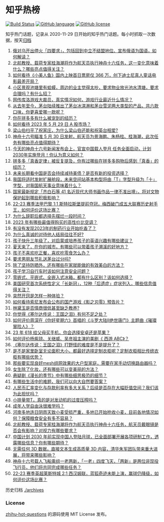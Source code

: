 # 知乎热榜
[![Build Status](https://github.com/ToWeLong/zhihu-hot-questions/workflows/CI/badge.svg)](https://github.com/ToWeLong/zhihu-hot-questions/actions)
[![GitHub language](https://img.shields.io/badge/language-golang-orange.svg)](https://golang.org/)
[![GitHub license](https://img.shields.io/github/license/ToWeLong/zhihu-hot-questions)](https://github.com/ToWeLong/zhihu-hot-questions/blob/main/LICENSE)

知乎热门话题，记录从 2020-11-29 日开始的知乎热门话题。每小时抓取一次数据，按天[归档](./archives)

<!-- BEGIN -->

1. [俄对乌开出停火「四要求」，包括回到中立不结盟地位、宣布俄语为国语，如何解读？](https://www.zhihu.com/question/603591105)
1. [北航教授、载荷专家桂海潮将作为航天员执行神舟十六任务，这一变化意味着什么？哪些亮点值得关注？](https://www.zhihu.com/question/603582467)
1. [如何看待《小美人鱼》国内上映首日票房仅 366 万，创下迪士尼真人童话电影最差开局？](https://www.zhihu.com/question/603243185)
1. [小区景观池塘里有蛤蟆，周边的业主觉得太吵，要求物业放光池水清塘，要求合理吗？有什么招？](https://www.zhihu.com/question/601792292)
1. [网传库洛游戏大裁员，真实情况如何，游戏行业最近什么情况？](https://www.zhihu.com/question/603252338)
1. [从去年至今，茅台陆续推出了茅台冰淇淋和茅台雪泥两大类型的产品，共六款口味，你更喜爱哪一款呢？](https://www.zhihu.com/question/603578749)
1. [你在拼多多有什么被宠到的经历？](https://www.zhihu.com/question/603113479)
1. [如何看待 2023 年 5 月 29 日 A 股市场？](https://www.zhihu.com/question/603506738)
1. [梁山伯扫平了祝家庄，为什么梁山伯还能和祝英台相爱?](https://www.zhihu.com/question/539328282)
1. [神舟十六号瞄准 5 月 30 日发射，航天员为景海鹏、朱杨柱、桂海潮，此次任务有哪些亮点值得期待？](https://www.zhihu.com/question/603578672)
1. [今天的神舟十六号新闻发布会上，官宣中国载人登月 任务全面启动，计划2030年实施登月！你认为意义如何？](https://www.zhihu.com/question/603588903)
1. [拼多多「真香定律」被反复提及，你有过哪些在拼多多购物后感到「真香」的经历？](https://www.zhihu.com/question/603115807)
1. [未来长期看中国是否会持续减持美债？是否有新的投资选择？](https://www.zhihu.com/question/602981272)
1. [我国将适时发射扩展舱段，未来空间站基本构型将由「T」字型升级为「十」字型，对我国航天事业意味着什么？](https://www.zhihu.com/question/603592926)
1. [国家最新规定「齐白石等 41 名近现代大师书画作品一律不准出境」，将对文物保护起到哪些积极影响？](https://www.zhihu.com/question/603578324)
1. [22-23 赛季法甲巴黎 1:1 斯特拉斯堡提前夺冠，梅西破门成五大联赛历史射手王，如何评价这场比赛？](https://www.zhihu.com/question/603429004)
1. [为什么辞职后都选择先摆烂一段时间？](https://www.zhihu.com/question/603483395)
1. [2023 年有哪些最值得购买的高性价比空调？](https://www.zhihu.com/question/582616508)
1. [有没有发现2023年的制药行业开始吃香了？](https://www.zhihu.com/question/597657257)
1. [为什么真诚的对待他人结局往往不好?](https://www.zhihu.com/question/603474016)
1. [孩子快升三年级了，对启蒙或培养孩子的英语兴趣有哪些建议？](https://www.zhihu.com/question/583939040)
1. [夏天来了，在你的城市，有哪些可以带着孩子溯溪的好地方？](https://www.zhihu.com/question/600189317)
1. [孩子不喜欢吃正餐，喜欢吃零食怎么办？](https://www.zhihu.com/question/585260395)
1. [要求男朋友节礼送茅台过分吗?](https://www.zhihu.com/question/602668559)
1. [除了坚持防晒外，还有哪些在家就能做的有效美白的方法？](https://www.zhihu.com/question/602417398)
1. [孩子学习自行车时该如何注意安全问题？](https://www.zhihu.com/question/367703469)
1. [零嵌式、平嵌式、全嵌入式冰箱，都有什么区别？该如何选择？](https://www.zhihu.com/question/601843070)
1. [美国研究首次系统性定义「长新冠」，12种「后遗症」症状列入，哪些信息值得关注？](https://www.zhihu.com/question/603303437)
1. [突然开窍是怎样一种体验？](https://www.zhihu.com/question/47727045)
1. [如何看待索尼发布会公布的国产游戏《影之刃零》预告片？](https://www.zhihu.com/question/602897602)
1. [林黛玉是否情商很低甚至缺乏教养?](https://www.zhihu.com/question/601688656)
1. [你觉得《塞尔达传说：王国之泪》有何不足之处？](https://www.zhihu.com/question/602091486)
1. [如何评价周深在《你好星期六》首唱的《斗罗大陆Ⅱ绝世唐门》主题曲《璀璨冒险人》？](https://www.zhihu.com/question/603376550)
1. [23 年 618 给父母买手机，你会选择安卓还是苹果？](https://www.zhihu.com/question/601881105)
1. [如何评价杨紫琼、关继威、吴彦祖主演的美剧《 西游 ABC》？](https://www.zhihu.com/question/592827221)
1. [《塞尔达传说：王国之泪》打野怪的难度是不是提升了？](https://www.zhihu.com/question/600762324)
1. [是不是家里卧室无论面积大小，都最好选择定制衣柜呢？定制衣柜相比传统衣柜有哪些优势？](https://www.zhihu.com/question/595055771)
1. [那些要实现良好mesh组网效果的大户型家庭，需要在家手动切换路由器吗？](https://www.zhihu.com/question/603506484)
1. [女生除了化妆，还有哪些可以变美丽的方法？](https://www.zhihu.com/question/602318113)
1. [悬疑剧《漫长的季节》中有哪些细思极恐的细节？](https://www.zhihu.com/question/595625315)
1. [有哪些生活中的难题，我们可以向大自然要答案？](https://www.zhihu.com/question/603285098)
1. [人民币汇率变化与存款利率有多大关系？后续是否存在大幅贬值空间？我们该为此担忧吗？](https://www.zhihu.com/question/603575198)
1. [小排量带T，真的是对发动机的过度压榨吗？](https://www.zhihu.com/question/603504117)
1. [成年人学自由泳很难学吗？](https://www.zhihu.com/question/602408925)
1. [河南多地连日阴雨天致小麦受损严重，多地已开始抢收小麦，目前各地情况如何？保障粮食安全有多不容易？](https://www.zhihu.com/question/603608559)
1. [北航教授、载荷专家桂海潮将作为航天员执行神舟十六任务，航天员戴眼镜是否会有影响？对视力有哪些要求？](https://www.zhihu.com/question/603588202)
1. [中国计划 2030 年前实现中国人登陆月球，已全面部署开展各项研制工作，透露哪些信息？你有哪些期待？](https://www.zhihu.com/question/603588896)
1. [无需任何 3D 数据，直接文本生成高质量 3D 内容，清华朱军团队带来重大进展，将带来哪些影响？](https://www.zhihu.com/question/603577801)
1. [神舟十六号载人飞船乘组一老两新，「一老」四度飞天，「两新」是两位非现役飞行员，他们将共同完成哪些任务？](https://www.zhihu.com/question/603582138)
1. [22-23 赛季英超莱斯特城 2:1 西汉姆联，蓝狐奇迹未能上演，赢球仍降级，如何评价这场比赛？](https://www.zhihu.com/question/603544125)

<!-- END -->

历史归档 [./archives](./archives)


### License
[zhihu-hot-questions](https://github.com/towelong/zhihu-hot-questions) 的源码使用 MIT License 发布。